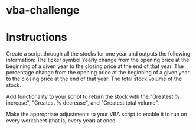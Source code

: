 # vba-challenge

# Instructions
  Create a script through all the stocks for one year and outputs the following information:
    The ticker symbol
    Yearly change from the opening price at the beginning of a given year to the closing price at the end of that year.
    The percentage change from the opening price at the beginning of a given year to the closing price at the end of
    that year.
    The total stock volume of the stock. 
    
  Add functionality to your script to return the stock with the "Greatest % increase", "Greatest % decrease", and
    "Greatest total volume". 

Make the appropriate adjustments to your VBA script to enable it to run on every worksheet (that is, every year) at
    once.
